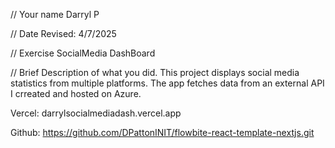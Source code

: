 // Your name 
Darryl P

 // Date Revised: 
4/7/2025

 // Exercise
 SocialMedia DashBoard

 // Brief Description of what you did. 
 This project displays social media statistics from multiple platforms. The app fetches data from an external API I crreated and hosted on Azure. 



Vercel:
darrylsocialmediadash.vercel.app

Github:
https://github.com/DPattonINIT/flowbite-react-template-nextjs.git